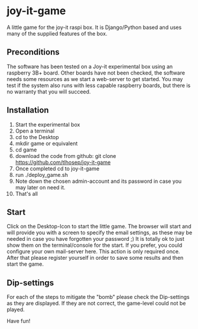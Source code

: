 # joy-it-game
A little game for the joy-it raspi box. It is Django/Python based and uses many of the supplied features of the box.

## Preconditions
The software has been tested on a Joy-it experimental box using an raspberry 3B+ board.
Other boards have not been checked, the software needs some resources as we start a 
web-server to get started.
You may test if the system also runs with less capable raspberry boards, but there 
is no warranty that you will succeed.

## Installation
1. Start the experimental box
2. Open a terminal
3. cd to the Desktop
4. mkdir game or equivalent
5. cd game
6. download the code from github: git clone https://github.com/tlhosep/joy-it-game
7. Once completed cd to joy-it-game
8. run ./deploy_game.sh
9. Note down the chosen admin-account and its password in case you may later on need 
   it.
9. That's all

## Start
Click on the Desktop-Icon to start the little game. The browser will start and will 
provide you with a screen to specify the email settings, as these may be needed in 
case you have forgotten your password ;) It is totally ok to just show them on the 
terminal/console for the start. If you prefer, you could configure your own mail-server 
here.
This action is only required once.
After that please register yourself in order to save some results and then start the 
game.

## Dip-settings
For each of the steps to mitigate the "bomb" please check the Dip-settings as they 
are displayed. If they are not correct, the game-level could not be played.

Have fun!
